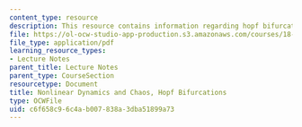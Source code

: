 ```yaml
---
content_type: resource
description: This resource contains information regarding hopf bifurcations.
file: https://ol-ocw-studio-app-production.s3.amazonaws.com/courses/18-385j-nonlinear-dynamics-and-chaos-fall-2014/c6f658c96c4ab007838a3dba51899a73_MIT18_385JF14_Hopf-Bif.pdf
file_type: application/pdf
learning_resource_types:
- Lecture Notes
parent_title: Lecture Notes
parent_type: CourseSection
resourcetype: Document
title: Nonlinear Dynamics and Chaos, Hopf Bifurcations
type: OCWFile
uid: c6f658c9-6c4a-b007-838a-3dba51899a73
---
```

